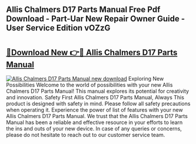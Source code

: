 ## Allis Chalmers D17 Parts Manual Free Pdf Download - Part-Uar New Repair Owner Guide - User Service Edition vOZzG

# <h2><a href="http://bc24543.oget.top/?id=Allis+Chalmers+D17+Parts+Manual">🔗Download New 👉🔴 Allis Chalmers D17 Parts Manual</a></h2>

[![Allis Chalmers D17 Parts Manual new download](https://i.imgur.com/5g1atiW.png)](http://bc24543.oget.top/?id=Allis+Chalmers+D17+Parts+Manual)
Exploring New Possibilities Welcome to the world of possibilities with your new Allis Chalmers D17 Parts Manual! This manual explores its potential for creativity and innovation. Safety First Allis Chalmers D17 Parts Manual, Always This product is designed with safety in mind. Please follow all safety precautions when operating it. Experience the power of list of features with your new Allis Chalmers D17 Parts Manual. We trust that the Allis Chalmers D17 Parts Manual has been a reliable and effective resource in your efforts to learn the ins and outs of your new device. In case of any queries or concerns, please do not hesitate to reach out to our customer service team.
